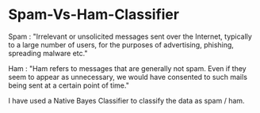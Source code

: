 # Spam-Vs-Ham-Classifier
Spam : "Irrelevant or unsolicited messages sent over the Internet, typically to a large number of users, for the purposes of advertising, phishing, spreading malware etc."

Ham : "Ham refers to messages that are generally not spam. Even if they seem to appear as unnecessary, we would have consented to such mails being sent at a certain point of time."

I have used a Native Bayes Classifier to classify the data as spam / ham.
